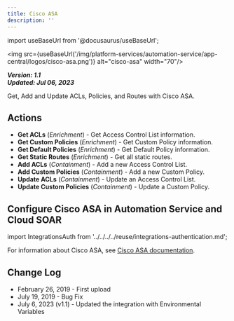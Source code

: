 ```yaml
---
title: Cisco ASA
description: ''
---
```

import useBaseUrl from '@docusaurus/useBaseUrl';

<img src={useBaseUrl('/img/platform-services/automation-service/app-central/logos/cisco-asa.png')} alt="cisco-asa" width="70"/>

***Version: 1.1  
Updated: Jul 06, 2023***

Get, Add and Update ACLs, Policies, and Routes with Cisco ASA.

## Actions

* **Get ACLs** (*Enrichment*) - Get Access Control List information.
* **Get Custom Policies** (*Enrichment*) - Get Custom Policy information.
* **Get Default Policies** (*Enrichment*) - Get Default Policy information.
* **Get Static Routes** (*Enrichment*) - Get all static routes.
* **Add ACLs** (*Containment*) - Add a new Access Control List.
* **Add Custom Policies** (*Containment*) - Add a new Custom Policy.
* **Update ACLs** (*Containment*) - Update an Access Control List.
* **Update Custom Policies** (*Containment*) - Update a Custom Policy.

## Configure Cisco ASA in Automation Service and Cloud SOAR

import IntegrationsAuth from '../../../../reuse/integrations-authentication.md';

<IntegrationsAuth/>

For information about Cisco ASA, see [Cisco ASA documentation](https://www.cisco.com/c/en/us/td/docs/security/asa/roadmap/asaroadmap.html).

## Change Log

* February 26, 2019 - First upload
* July 19, 2019 - Bug Fix
* July 6, 2023 (v1.1) - Updated the integration with Environmental Variables
